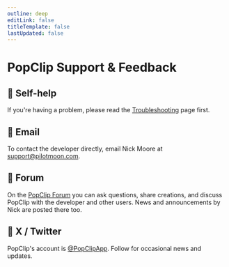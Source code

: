 ```yaml
---
outline: deep
editLink: false
titleTemplate: false
lastUpdated: false
---
```


# PopClip Support & Feedback

## :eyes: Self-help

If you're having a problem, please read the [Troubleshooting](/kb/troubleshooting) page first.

## :wave: Email

To contact the developer directly, email Nick Moore at [support@pilotmoon.com](mailto:support@pilotmoon.com?subject=PopClip%20Feedback&body=Here's%20how%20I%20feel%20about%20PopClip:%0A%0A).

## :speech_balloon: Forum

On the [PopClip Forum](https://forum.popclip.app/) you can ask questions, share creations, and discuss PopClip with the developer and other users. News and announcements by Nick are posted there too.

## :mega: X / Twitter

PopClip's account is [@PopClipApp](https://twitter.com/popclipapp). Follow for occasional news and updates.

